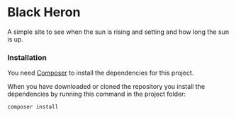 Black Heron
=====

A simple site to see when the sun is rising and setting and how long the sun is up.

### Installation

You need [Composer](https://getcomposer.org/) to install the dependencies for this project.

When you have downloaded or cloned the repository you install the dependencies
by running this command in the project folder:

```
composer install
```
